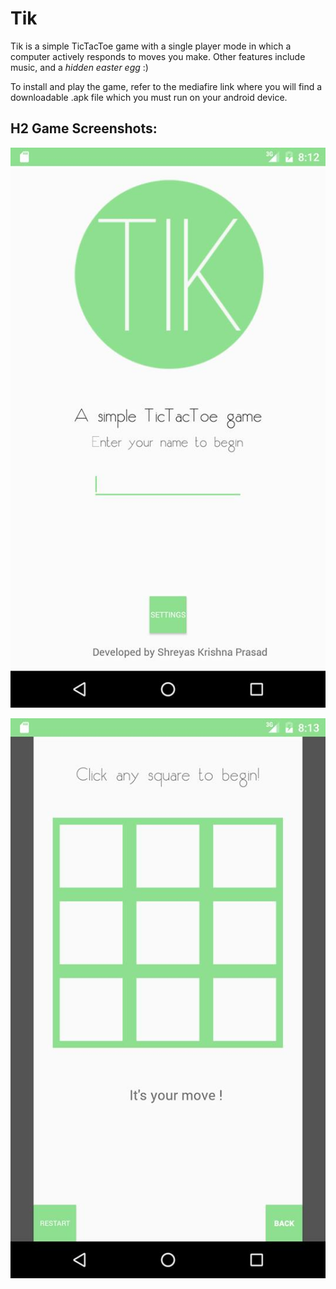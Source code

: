 # Tik
Tik is a simple TicTacToe game with a single player mode in which a computer actively responds to moves you make. Other features include music,
and a *hidden easter egg* :)

To install and play the game, refer to the mediafire link where you will find a downloadable .apk file which you must run on your android device.

## H2 Game Screenshots:
![alt text](https://raw.githubusercontent.com/ShreyasPrasad/tik/master/screenshots/img1.JPG)

![alt text](https://raw.githubusercontent.com/ShreyasPrasad/tik/master/screenshots/img2.JPG)

